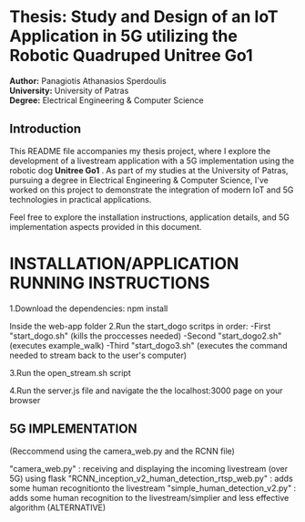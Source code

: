 # Thesis: Study and Design of an IoT Application in 5G utilizing the Robotic Quadruped Unitree Go1

**Author:** Panagiotis Athanasios Sperdoulis  
**University:** University of Patras  
**Degree:** Electrical Engineering & Computer Science  


## Introduction

This README file accompanies my thesis project, where I explore the development of a livestream application with a 5G implementation using the robotic dog **Unitree Go1** . As part of my studies at the University of Patras, pursuing a degree in Electrical Engineering & Computer Science, I've worked on this project to demonstrate the integration of modern IoT and 5G technologies in practical applications.

Feel free to explore the installation instructions, application details, and 5G implementation aspects provided in this document.

# INSTALLATION/APPLICATION RUNNING INSTRUCTIONS

1.Download the dependencies:
npm install

Inside the web-app folder
2.Run the start_dogo scritps in order:
  -First "start_dogo.sh" (kills the proccesses needed)
  -Second "start_dogo2.sh" (executes example_walk)
  -Third "start_dogo3.sh" (executes the command needed to stream back to the user's computer)

3.Run the open_stream.sh script

4.Run the server.js file and navigate the the localhost:3000 page on your browser



## 5G IMPLEMENTATION 
(Reccommend using the camera_web.py and the RCNN file)

"camera_web.py" : receiving and displaying the incoming livestream (over 5G) using flask
"RCNN_inception_v2_human_detection_rtsp_web.py" : adds some human recognitionto the livestream
"simple_human_detection_v2.py" : adds some human recognition to the livestream/simplier and less effective algorithm (ALTERNATIVE)

